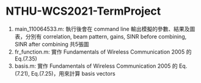 # NTHU-WCS2021-TermProject
1. main_110064533.m: 執行後會在 command line 輸出模擬的參數、結果及圖表，分別有 correlation, beam pattern, gains, SINR before combining, SINR after combining 共5張圖
2. fr_function.m: 實作 Fundamentals of Wireless Communication 2005 的 Eq.(7.35)
3. basis.m: 實作 Fundamentals of Wireless Communication 2005 的 Eq.(7.21), Eq.(7.25)，用來計算 basis vectors
